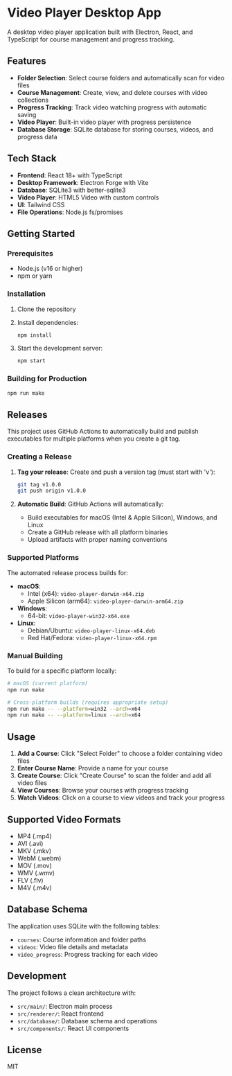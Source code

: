 # Video Player Desktop App

A desktop video player application built with Electron, React, and TypeScript for course management and progress tracking.

## Features

- **Folder Selection**: Select course folders and automatically scan for video files
- **Course Management**: Create, view, and delete courses with video collections
- **Progress Tracking**: Track video watching progress with automatic saving
- **Video Player**: Built-in video player with progress persistence
- **Database Storage**: SQLite database for storing courses, videos, and progress data

## Tech Stack

- **Frontend**: React 18+ with TypeScript
- **Desktop Framework**: Electron Forge with Vite
- **Database**: SQLite3 with better-sqlite3
- **Video Player**: HTML5 Video with custom controls
- **UI**: Tailwind CSS
- **File Operations**: Node.js fs/promises

## Getting Started

### Prerequisites

- Node.js (v16 or higher)
- npm or yarn

### Installation

1. Clone the repository
2. Install dependencies:

   ```bash
   npm install
   ```

3. Start the development server:
   ```bash
   npm start
   ```

### Building for Production

```bash
npm run make
```

## Releases

This project uses GitHub Actions to automatically build and publish executables for multiple platforms when you create a git tag.

### Creating a Release

1. **Tag your release**: Create and push a version tag (must start with 'v'):

   ```bash
   git tag v1.0.0
   git push origin v1.0.0
   ```

2. **Automatic Build**: GitHub Actions will automatically:
   - Build executables for macOS (Intel & Apple Silicon), Windows, and Linux
   - Create a GitHub release with all platform binaries
   - Upload artifacts with proper naming conventions

### Supported Platforms

The automated release process builds for:

- **macOS**:
  - Intel (x64): `video-player-darwin-x64.zip`
  - Apple Silicon (arm64): `video-player-darwin-arm64.zip`
- **Windows**:
  - 64-bit: `video-player-win32-x64.exe`
- **Linux**:
  - Debian/Ubuntu: `video-player-linux-x64.deb`
  - Red Hat/Fedora: `video-player-linux-x64.rpm`

### Manual Building

To build for a specific platform locally:

```bash
# macOS (current platform)
npm run make

# Cross-platform builds (requires appropriate setup)
npm run make -- --platform=win32 --arch=x64
npm run make -- --platform=linux --arch=x64
```

## Usage

1. **Add a Course**: Click "Select Folder" to choose a folder containing video files
2. **Enter Course Name**: Provide a name for your course
3. **Create Course**: Click "Create Course" to scan the folder and add all video files
4. **View Courses**: Browse your courses with progress tracking
5. **Watch Videos**: Click on a course to view videos and track your progress

## Supported Video Formats

- MP4 (.mp4)
- AVI (.avi)
- MKV (.mkv)
- WebM (.webm)
- MOV (.mov)
- WMV (.wmv)
- FLV (.flv)
- M4V (.m4v)

## Database Schema

The application uses SQLite with the following tables:

- `courses`: Course information and folder paths
- `videos`: Video file details and metadata
- `video_progress`: Progress tracking for each video

## Development

The project follows a clean architecture with:

- `src/main/`: Electron main process
- `src/renderer/`: React frontend
- `src/database/`: Database schema and operations
- `src/components/`: React UI components

## License

MIT
